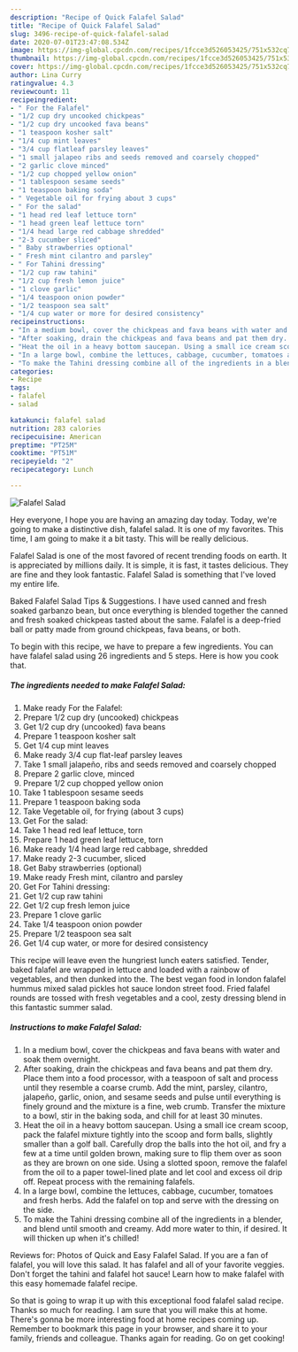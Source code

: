 ```yaml
---
description: "Recipe of Quick Falafel Salad"
title: "Recipe of Quick Falafel Salad"
slug: 3496-recipe-of-quick-falafel-salad
date: 2020-07-01T23:47:08.534Z
image: https://img-global.cpcdn.com/recipes/1fcce3d526053425/751x532cq70/falafel-salad-recipe-main-photo.jpg
thumbnail: https://img-global.cpcdn.com/recipes/1fcce3d526053425/751x532cq70/falafel-salad-recipe-main-photo.jpg
cover: https://img-global.cpcdn.com/recipes/1fcce3d526053425/751x532cq70/falafel-salad-recipe-main-photo.jpg
author: Lina Curry
ratingvalue: 4.3
reviewcount: 11
recipeingredient:
- " For the Falafel"
- "1/2 cup dry uncooked chickpeas"
- "1/2 cup dry uncooked fava beans"
- "1 teaspoon kosher salt"
- "1/4 cup mint leaves"
- "3/4 cup flatleaf parsley leaves"
- "1 small jalapeo ribs and seeds removed and coarsely chopped"
- "2 garlic clove minced"
- "1/2 cup chopped yellow onion"
- "1 tablespoon sesame seeds"
- "1 teaspoon baking soda"
- " Vegetable oil for frying about 3 cups"
- " For the salad"
- "1 head red leaf lettuce torn"
- "1 head green leaf lettuce torn"
- "1/4 head large red cabbage shredded"
- "2-3 cucumber sliced"
- " Baby strawberries optional"
- " Fresh mint cilantro and parsley"
- " For Tahini dressing"
- "1/2 cup raw tahini"
- "1/2 cup fresh lemon juice"
- "1 clove garlic"
- "1/4 teaspoon onion powder"
- "1/2 teaspoon sea salt"
- "1/4 cup water or more for desired consistency"
recipeinstructions:
- "In a medium bowl, cover the chickpeas and fava beans with water and soak them overnight."
- "After soaking, drain the chickpeas and fava beans and pat them dry. Place them into a food processor, with a teaspoon of salt and process until they resemble a coarse crumb. Add the mint, parsley, cilantro, jalapeño, garlic, onion, and sesame seeds and pulse until everything is finely ground and the mixture is a fine, web crumb. Transfer the mixture to a bowl, stir in the baking soda, and chill for at least 30 minutes."
- "Heat the oil in a heavy bottom saucepan. Using a small ice cream scoop, pack the falafel mixture tightly into the scoop and form balls, slightly smaller than a golf ball. Carefully drop the balls into the hot oil, and fry a few at a time until golden brown, making sure to flip them over as soon as they are brown on one side. Using a slotted spoon, remove the falafel from the oil to a paper towel-lined plate and let cool and excess oil drip off. Repeat process with the remaining falafels."
- "In a large bowl, combine the lettuces, cabbage, cucumber, tomatoes and fresh herbs. Add the falafel on top and serve with the dressing on the side."
- "To make the Tahini dressing combine all of the ingredients in a blender, and blend until smooth and creamy. Add more water to thin, if desired. It will thicken up when it&#39;s chilled!"
categories:
- Recipe
tags:
- falafel
- salad

katakunci: falafel salad 
nutrition: 283 calories
recipecuisine: American
preptime: "PT25M"
cooktime: "PT51M"
recipeyield: "2"
recipecategory: Lunch

---
```



![Falafel Salad](https://img-global.cpcdn.com/recipes/1fcce3d526053425/751x532cq70/falafel-salad-recipe-main-photo.jpg)

Hey everyone, I hope you are having an amazing day today. Today, we're going to make a distinctive dish, falafel salad. It is one of my favorites. This time, I am going to make it a bit tasty. This will be really delicious.

Falafel Salad is one of the most favored of recent trending foods on earth. It is appreciated by millions daily. It is simple, it is fast, it tastes delicious. They are fine and they look fantastic. Falafel Salad is something that I've loved my entire life.

Baked Falafel Salad Tips &amp; Suggestions. I have used canned and fresh soaked garbanzo bean, but once everything is blended together the canned and fresh soaked chickpeas tasted about the same. Falafel is a deep-fried ball or patty made from ground chickpeas, fava beans, or both.


To begin with this recipe, we have to prepare a few ingredients. You can have falafel salad using 26 ingredients and 5 steps. Here is how you cook that.

<!--inarticleads1-->

##### The ingredients needed to make Falafel Salad:

1. Make ready  For the Falafel:
1. Prepare 1/2 cup dry (uncooked) chickpeas
1. Get 1/2 cup dry (uncooked) fava beans
1. Prepare 1 teaspoon kosher salt
1. Get 1/4 cup mint leaves
1. Make ready 3/4 cup flat-leaf parsley leaves
1. Take 1 small jalapeño, ribs and seeds removed and coarsely chopped
1. Prepare 2 garlic clove, minced
1. Prepare 1/2 cup chopped yellow onion
1. Take 1 tablespoon sesame seeds
1. Prepare 1 teaspoon baking soda
1. Take  Vegetable oil, for frying (about 3 cups)
1. Get  For the salad:
1. Take 1 head red leaf lettuce, torn
1. Prepare 1 head green leaf lettuce, torn
1. Make ready 1/4 head large red cabbage, shredded
1. Make ready 2-3 cucumber, sliced
1. Get  Baby strawberries (optional)
1. Make ready  Fresh mint, cilantro and parsley
1. Get  For Tahini dressing:
1. Get 1/2 cup raw tahini
1. Get 1/2 cup fresh lemon juice
1. Prepare 1 clove garlic
1. Take 1/4 teaspoon onion powder
1. Prepare 1/2 teaspoon sea salt
1. Get 1/4 cup water, or more for desired consistency


This recipe will leave even the hungriest lunch eaters satisfied. Tender, baked falafel are wrapped in lettuce and loaded with a rainbow of vegetables, and then dunked into the. The best vegan food in london falafel hummus mixed salad pickles hot sauce london street food. Fried falafel rounds are tossed with fresh vegetables and a cool, zesty dressing blend in this fantastic summer salad. 

<!--inarticleads2-->

##### Instructions to make Falafel Salad:

1. In a medium bowl, cover the chickpeas and fava beans with water and soak them overnight.
1. After soaking, drain the chickpeas and fava beans and pat them dry. Place them into a food processor, with a teaspoon of salt and process until they resemble a coarse crumb. Add the mint, parsley, cilantro, jalapeño, garlic, onion, and sesame seeds and pulse until everything is finely ground and the mixture is a fine, web crumb. Transfer the mixture to a bowl, stir in the baking soda, and chill for at least 30 minutes.
1. Heat the oil in a heavy bottom saucepan. Using a small ice cream scoop, pack the falafel mixture tightly into the scoop and form balls, slightly smaller than a golf ball. Carefully drop the balls into the hot oil, and fry a few at a time until golden brown, making sure to flip them over as soon as they are brown on one side. Using a slotted spoon, remove the falafel from the oil to a paper towel-lined plate and let cool and excess oil drip off. Repeat process with the remaining falafels.
1. In a large bowl, combine the lettuces, cabbage, cucumber, tomatoes and fresh herbs. Add the falafel on top and serve with the dressing on the side.
1. To make the Tahini dressing combine all of the ingredients in a blender, and blend until smooth and creamy. Add more water to thin, if desired. It will thicken up when it&#39;s chilled!


Reviews for: Photos of Quick and Easy Falafel Salad. If you are a fan of falafel, you will love this salad. It has falafel and all of your favorite veggies. Don&#39;t forget the tahini and falafel hot sauce! Learn how to make falafel with this easy homemade falafel recipe. 

So that is going to wrap it up with this exceptional food falafel salad recipe. Thanks so much for reading. I am sure that you will make this at home. There's gonna be more interesting food at home recipes coming up. Remember to bookmark this page in your browser, and share it to your family, friends and colleague. Thanks again for reading. Go on get cooking!
